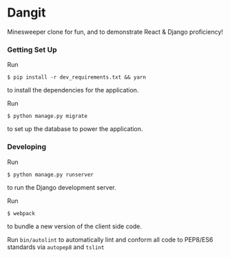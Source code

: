 # Dangit

Minesweeper clone for fun, and to demonstrate React & Django proficiency!

### Getting Set Up

Run
```
$ pip install -r dev_requirements.txt && yarn
```
to install the dependencies for the application.

Run
```
$ python manage.py migrate
```
to set up the database to power the application.


### Developing

Run

```
$ python manage.py runserver
```

to run the Django development server.

Run
```
$ webpack
```
to bundle a new version of the client side code.

Run `bin/autolint` to automatically lint and conform all code to PEP8/ES6 standards via `autopep8` and `tslint`
